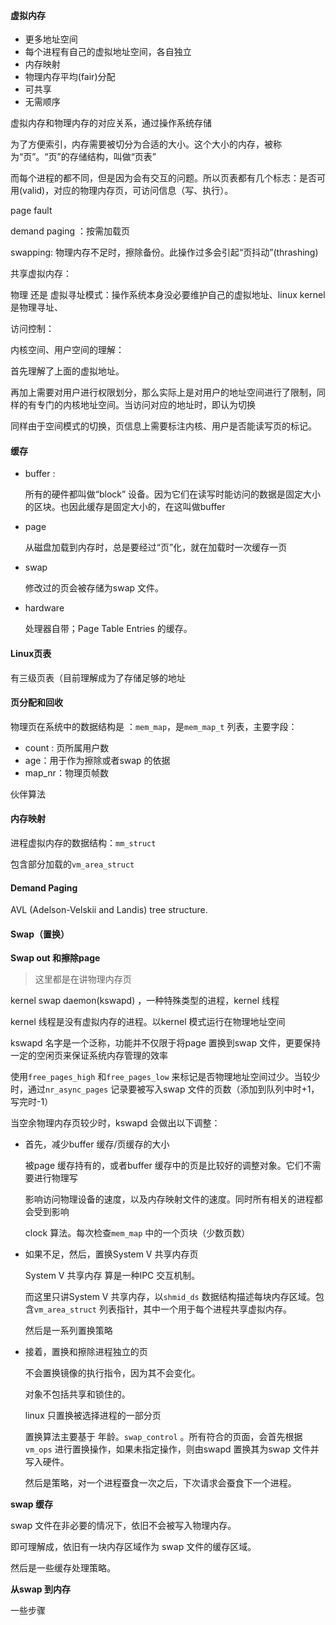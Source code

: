 #### 虚拟内存

- 更多地址空间
- 每个进程有自己的虚拟地址空间，各自独立
- 内存映射
- 物理内存平均(fair)分配  
- 可共享
- 无需顺序



虚拟内存和物理内存的对应关系，通过操作系统存储  

为了方便索引，内存需要被切分为合适的大小。这个大小的内存，被称为“页”。“页”的存储结构，叫做“页表”

而每个进程的都不同，但是因为会有交互的问题。所以页表都有几个标志：是否可用(valid)，对应的物理内存页，可访问信息（写、执行）。  



page fault  



demand paging ：按需加载页

swapping:  物理内存不足时，擦除备份。此操作过多会引起“页抖动”(thrashing)

共享虚拟内存：

物理 还是 虚拟寻址模式：操作系统本身没必要维护自己的虚拟地址、linux kernel 是物理寻址、

访问控制：



内核空间、用户空间的理解：

首先理解了上面的虚拟地址。

再加上需要对用户进行权限划分，那么实际上是对用户的地址空间进行了限制，同样的有专门的内核地址空间。当访问对应的地址时，即认为切换

同样由于空间模式的切换，页信息上需要标注内核、用户是否能读写页的标记。  



#### 缓存

- buffer :

  所有的硬件都叫做“block” 设备。因为它们在读写时能访问的数据是固定大小的区块。也因此缓存是固定大小的，在这叫做buffer

- page

  从磁盘加载到内存时，总是要经过“页”化，就在加载时一次缓存一页

- swap

  修改过的页会被存储为swap 文件。

- hardware

  处理器自带；Page Table Entries 的缓存。



#### Linux页表

有三级页表（目前理解成为了存储足够的地址



#### 页分配和回收

物理页在系统中的数据结构是 ：`mem_map`，是`mem_map_t` 列表，主要字段：

- count : 页所属用户数
- age：用于作为擦除或者swap 的依据
- map_nr：物理页帧数



伙伴算法  



#### 内存映射

进程虚拟内存的数据结构：`mm_struct`  

包含部分加载的`vm_area_struct`  



#### Demand Paging

AVL (Adelson-Velskii and Landis) tree structure.



#### Swap（置换）

**Swap out 和擦除page**

> 这里都是在讲物理内存页

kernel swap daemon(kswapd) ，一种特殊类型的进程，kernel 线程  

kernel 线程是没有虚拟内存的进程。以kernel 模式运行在物理地址空间

kswapd 名字是一个泛称，功能并不仅限于将page 置换到swap 文件，更要保持一定的空闲页来保证系统内存管理的效率



使用`free_pages_high` 和`free_pages_low` 来标记是否物理地址空间过少。当较少时，通过`nr_async_pages` 记录要被写入swap 文件的页数（添加到队列中时+1，写完时-1）  

当空余物理内存页较少时，kswapd 会做出以下调整：

- 首先，减少buffer 缓存/页缓存的大小
  
  被page 缓存持有的，或者buffer 缓存中的页是比较好的调整对象。它们不需要进行物理写  
  
  影响访问物理设备的速度，以及内存映射文件的速度。同时所有相关的进程都会受到影响
  
  clock 算法。每次检查`mem_map` 中的一个页块（少数页数）
  
- 如果不足，然后，置换System V 共享内存页

  System V 共享内存 算是一种IPC 交互机制。

  而这里只讲System V 共享内存，以`shmid_ds` 数据结构描述每块内存区域。包含`vm_area_struct` 列表指针，其中一个用于每个进程共享虚拟内存。

  然后是一系列置换策略

- 接着，置换和擦除进程独立的页

  不会置换镜像的执行指令，因为其不会变化。

  对象不包括共享和锁住的。

  linux 只置换被选择进程的一部分页

  置换算法主要基于 年龄。`swap_control` 。所有符合的页面，会首先根据`vm_ops` 进行置换操作，如果未指定操作，则由swapd 置换其为swap 文件并写入硬件。  

  然后是策略，对一个进程蚕食一次之后，下次请求会蚕食下一个进程。

**swap 缓存**

swap 文件在非必要的情况下，依旧不会被写入物理内存。  

即可理解成，依旧有一块内存区域作为 swap 文件的缓存区域。  

然后是一些缓存处理策略。

**从swap 到内存**

一些步骤





